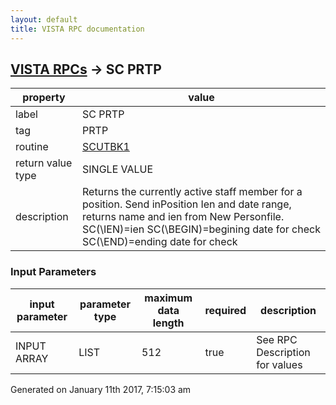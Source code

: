 ```yaml
---
layout: default
title: VISTA RPC documentation
---
```




## [VISTA RPCs](TableOfContent.md) &#8594; SC PRTP 

 property | value 
--- | --- 
 label | SC PRTP
 tag | PRTP
 routine | [SCUTBK1](http://code.osehra.org/dox/Routine_SCUTBK1_source.html)
 return value type | SINGLE VALUE
 description | Returns the currently active staff member for a position.  Send inPosition Ien and date range, returns name and ien from New Personfile.  SC(\IEN\)=ien  SC(\BEGIN\)=begining date for check  SC(\END\)=ending date for check

### Input Parameters

| input parameter | parameter type | maximum data length | required | description | 
| --- | --- | --- | --- | --- | 
| INPUT ARRAY | LIST | 512 | true | See RPC Description for values | 




 Generated on January 11th 2017, 7:15:03 am